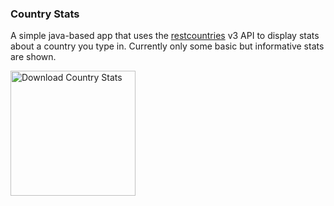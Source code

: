 ### Country Stats

A simple java-based app that uses the [restcountries](https://restcountries.com) v3 API to display stats about a country you type in. Currently only some basic but informative stats are shown.

<a href="https://github.com/astoneham1/countries-api-client/releases/download/v1.0.0/CountryStats-1.0.dmg">
  <img src="https://camo.githubusercontent.com/3085898d46b743f798fd8785d69c9c117db83834f93546d045ad3ff6854807fa/68747470733a2f2f7777772e616476696b736f66742e636f6d2f626c6f672f77702d636f6e74656e742f75706c6f6164732f323032332f30392f656469746f725f646f776e6c6f61645f6d61632e706e67" 
       alt="Download Country Stats" width="200">
</a>
